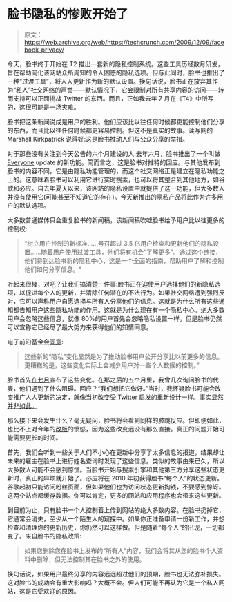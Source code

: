 # 脸书隐私的惨败开始了

> 原文：<https://web.archive.org/web/https://techcrunch.com/2009/12/09/facebook-privacy/>

今天，脸书终于开始在 T2 推出一套新的隐私控制系统。这些工具历经数月研发，旨在帮助简化该网站众所周知的令人困惑的隐私选项。但与此同时，脸书也推出了一种“过渡工具”，将人人更新作为新的默认设置。换句话说，脸书正在放弃其作为“私人”社交网络的声誉——默认情况下，它会限制对所有共享内容的访问——转而支持可以正面挑战 Twitter 的东西。而且，正如我去年 7 月在《T4》中所写的，这很可能是一场灾难。

脸书把这条新闻说成是用户的胜利。他们应该比以往任何时候都更能控制他们分享的东西，而且比以往任何时候都更容易控制。但这不是真实的故事。读写网的 Marshall Kirkpatrick 说得好:这是脸书推动人们与公众分享的举措。

对于那些没有关注到今天公告的六个月建设的人:去年六月，脸书推出了一个叫做 [Everyone](https://web.archive.org/web/20230406184754/https://techcrunch.com/2009/06/24/facebook-brings-privacy-controls-to-publisher/) update 的新功能。简而言之，这是脸书对推特的回应。与其他发布到脸书的内容不同，它是由隐私功能管理的，而这个社交网络正是建立在隐私功能之上的。这意味着脸书可以利用它进行实时搜索，也可以将其整合到其他地方，如谷歌和必应。自去年夏天以来，该网站的隐私设置中就提供了这一功能，但大多数人并没有使用它(可能甚至不知道它的存在)。今天新推出的隐私产品将此作为许多用户的默认选项。

大多数普通媒体只会重复脸书的新闻稿，该新闻稿吹嘘脸书给予用户比以往更多的控制权:

> “树立用户控制的新标准……号召超过 3.5 亿用户检查和更新他们的隐私设置……随着用户使用过渡工具，他们将有机会“了解更多”。通过这个链接，他们将到达脸书新的隐私中心，这是一个全面的指南，帮助用户了解和控制他们如何分享信息。"

听起来很棒，对吧？让我们搞清楚一件事:脸书正在迫使用户选择他们的新隐私选项，以促进每个人的更新，并清除任何潜在的不法行为。如果社交网络遭到强烈反对，它可以声称用户自愿选择与所有人分享他们的信息。这就是为什么所有这些通知都告知用户这些隐私功能的作用。这就是为什么现在有一个隐私中心。绝大多数用户会忽略这些信息，就像 80%的用户首先会忽略隐私设置一样。但是脸书仍然可以宣称它已经尽了最大努力来获得他们的知情同意。

电子前沿基金会[同意](https://web.archive.org/web/20230406184754/http://www.eff.org/deeplinks/2009/12/facebooks-new-privacy-changes-good-bad-and-ugly):

> 这些新的“隐私”变化显然是为了推动脸书用户公开分享比以前更多的信息。更糟糕的是，这些变化实际上会减少用户对一些个人数据的控制。”

脸书首先[在七月](https://web.archive.org/web/20230406184754/https://techcrunch.com/2009/07/01/live-blog-the-facebook-privacy-conference-call/)宣布了这些变化。在那之后的五个月里，我曾几次询问脸书的代表，他们遇到了什么阻碍。回应？“我们想把它做好。”当时，我怀疑脸书可能会改变推广人人更新的决定，就像当初[改变受 Twitter 启发的重新设计一样。事实显然并非如此。](https://web.archive.org/web/20230406184754/https://techcrunch.com/2009/10/23/facebook-merges-highlights-back-into-your-news-feed/)

那么接下来会发生什么？毫无疑问，脸书将会看到同样的膝跳反应。但即便如此，也比不上对今年的[改版](https://web.archive.org/web/20230406184754/https://techcrunch.com/2009/03/19/facebook-polls-users-on-redesign-94-hate-it/)的愤怒，因为这些改变远没有那么直接。真正的问题开始可能需要更长的时间。

首先，我们会听到一些关于人们不小心在更新中分享了太多信息的报道，结果却让未来的雇主在脸书上进行姓名查询时发现了这些信息。类似的故事由来已久，所以大多数人可能不会感到惊慌。当脸书开始与搜索引擎和其他第三方分享这些状态更新时，真正的麻烦就开始了。必应将在 2010 年初获得脸书“每个人”的状态更新。谷歌起初只能访问粉丝页面，但如果他们也为访问状态更新掏钱，不要感到惊讶。这两个站点都缓存数据。你可以肯定，更多的网站和应用程序也会带来这些更新。

到目前为止，只有脸书一个人控制着上传到网站的绝大多数内容。在脸书扔掉它，它通常会消失，至少从一个陌生人的窥探中。如果你正准备申请一份新工作，并想检查和清理你的更新历史，你仍然可以这样做。但是随着“每个人”的出现，一切都变了。来自脸书的隐私政策:

> 如果您删除您在脸书上发布的“所有人”内容，我们会将其从您的脸书个人资料中删除，但无法控制其在脸书之外的使用。

换句话说，如果用户最终分享的内容远远超过他们的预期，脸书也无法弥补损失。这对脸书的成功会有重大影响吗？大概不会。但人们可能不再认为它是一个私人网站，这是它受欢迎的原因。